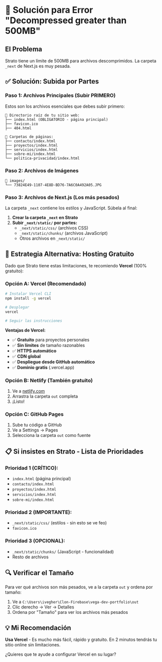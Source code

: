 # 🚨 Solución para Error "Decompressed greater than 500MB"

## El Problema
Strato tiene un límite de 500MB para archivos descomprimidos. La carpeta `_next` de Next.js es muy pesada.

## ✅ Solución: Subida por Partes

### **Paso 1: Archivos Principales (Subir PRIMERO)**
Estos son los archivos esenciales que debes subir primero:

```
📁 Directorio raíz de tu sitio web:
├── index.html (OBLIGATORIO - página principal)
├── favicon.ico
├── 404.html

📁 Carpetas de páginas:
├── contacto/index.html
├── proyectos/index.html  
├── servicios/index.html
├── sobre-mi/index.html
└── politica-privacidad/index.html
```

### **Paso 2: Archivos de Imágenes**
```
📁 images/
└── 73824E49-1107-4E8D-BD76-7A6C0A492A05.JPG
```

### **Paso 3: Archivos de Next.js (Los más pesados)**
La carpeta `_next` contiene los estilos y JavaScript. Súbela al final:

1. **Crear la carpeta `_next` en Strato**
2. **Subir `_next/static/` por partes:**
   - `_next/static/css/` (archivos CSS)
   - `_next/static/chunks/` (archivos JavaScript)
   - Otros archivos en `_next/static/`

## 🎯 **Estrategia Alternativa: Hosting Gratuito**

Dado que Strato tiene estas limitaciones, te recomiendo **Vercel** (100% gratuito):

### **Opción A: Vercel (Recomendado)**
```bash
# Instalar Vercel CLI
npm install -g vercel

# Desplegar
vercel

# Seguir las instrucciones
```

**Ventajas de Vercel:**
- ✅ **Gratuito** para proyectos personales
- ✅ **Sin límites** de tamaño razonables
- ✅ **HTTPS automático**
- ✅ **CDN global**
- ✅ **Despliegue desde GitHub automático**
- ✅ **Dominio gratis** (.vercel.app)

### **Opción B: Netlify (También gratuito)**
1. Ve a [netlify.com](https://netlify.com)
2. Arrastra la carpeta `out` completa
3. ¡Listo!

### **Opción C: GitHub Pages**
1. Sube tu código a GitHub
2. Ve a Settings → Pages
3. Selecciona la carpeta `out` como fuente

## 📋 **Si insistes en Strato - Lista de Prioridades**

### **Prioridad 1 (CRÍTICO):**
- `index.html` (página principal)
- `contacto/index.html`
- `proyectos/index.html`
- `servicios/index.html`
- `sobre-mi/index.html`

### **Prioridad 2 (IMPORTANTE):**
- `_next/static/css/` (estilos - sin esto se ve feo)
- `favicon.ico`

### **Prioridad 3 (OPCIONAL):**
- `_next/static/chunks/` (JavaScript - funcionalidad)
- Resto de archivos

## 🔍 **Verificar el Tamaño**

Para ver qué archivos son más pesados, ve a la carpeta `out` y ordena por tamaño:
1. Ve a `C:\Users\ivegher\Clon-Firebase\vega-dev-portfolio\out`
2. Clic derecho → Ver → Detalles
3. Ordena por "Tamaño" para ver los archivos más pesados

## 💡 **Mi Recomendación**

**Usa Vercel** - Es mucho más fácil, rápido y gratuito. En 2 minutos tendrás tu sitio online sin limitaciones.

¿Quieres que te ayude a configurar Vercel en su lugar?